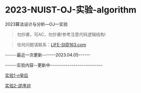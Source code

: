 # 2023-NUIST-OJ-实验-algorithm 
2023算法设计与分析—OJ—实验
> 勿抄袭，可AC，勿抄袭!参考注意代码逻辑结构!

> 任何问题请联系：LIFE-SI@163.com

------最近一次更新-------2023.04.05------

------实验内容--更新中---------------------------

[实验1-n皇后](https://github.com/WSXNH/2023-NUIST---OJ--/blob/main/%E5%AE%9E%E9%AA%8C1-N%E7%9A%87%E5%90%8E.md)

[实验2-逆序对](https://github.com/WSXNH/2023-WSXNH-NUIST-algorithm/blob/main/%E5%AE%9E%E9%AA%8C2-%E9%80%86%E5%BA%8F%E5%AF%B9.md)


